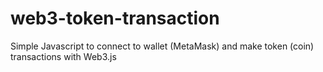 # web3-token-transaction
Simple Javascript to connect to wallet (MetaMask) and make token (coin) transactions with Web3.js
